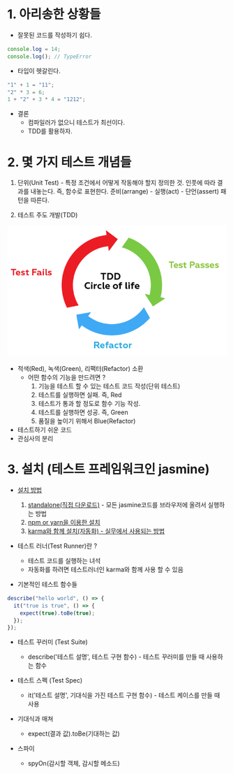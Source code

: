 # 1. 아리송한 상황들

- 잘못된 코드를 작성하기 쉽다.

```javascript
console.log = 14;
console.log(); // TypeError
```

- 타입이 헷갈린다.

```javascript
"1" + 1 = "11";
"2" * 3 = 6;
1 + "2" + 3 * 4 = "1212";
```

- 결론
  - 컴파일러가 없으니 테스트가 최선이다.
  - TDD를 활용하자.

# 2. 몇 가지 테스트 개념들

1. 단위(Unit Test) - 특정 조건에서 어떻게 작동해야 할지 정의한 것. 인풋에 따라 결과를 내놓는다. 즉, 함수로 표현한다. 준비(arrange) - 실행(act) - 단언(assert) 패턴을 따른다.

2. 테스트 주도 개발(TDD)

![tdd](./assets/tdd.png)

- 적색(Red), 녹색(Green), 리팩터(Refactor) 소환
  - 어떤 함수의 기능을 만드려면 ?
    1. 기능을 테스트 할 수 있는 테스트 코드 작성(단위 테스트)
    2. 테스트를 실행하면 실패. 즉, Red
    3. 테스트가 통과 할 정도로 함수 기능 작성.
    4. 테스트를 실행하면 성공. 즉, Green
    5. 품질을 높이기 위해서 Blue(Refactor)
- 테스트하기 쉬운 코드
- 관심사의 분리

# 3. 설치 (테스트 프레임워크인 jasmine)

- [설치 방법](https://github.com/jasmine/jasmine#installation)

  1. [standalone(직접 다운로드)](https://github.com/jasmine/jasmine/releases) - 모든 jasmine코드를 브라우저에 올려서 실행하는 방법
  2. [npm or yarn을 이용한 설치](https://jasmine.github.io/setup/nodejs.html)
  3. [karma와 함께 설치(자동화) - 실무에서 사용되는 방법](https://medium.com/bb-tutorials-and-thoughts/javascript-how-to-set-up-a-testing-environment-with-jasmine-and-karma-58591dd39734)

- 테스트 러너(Test Runner)란 ?

  - 테스트 코드를 실행하는 녀석
  - 자동화를 하려면 테스트러너인 karma와 함께 사용 할 수 있음

- 기본적인 테스트 함수들

```javascript
describe("hello world", () => {
  it("true is true", () => {
    expect(true).toBe(true);
  });
});
```

- 테스트 꾸러미 (Test Suite)

  - describe('테스트 설명', 테스트 구현 함수) - 테스트 꾸러미를 만들 때 사용하는 함수

- 테스트 스펙 (Test Spec)

  - it('테스트 설명', 기대식을 가진 테스트 구현 함수) - 테스트 케이스를 만들 때 사용

- 기대식과 매쳐

  - expect(결과 값).toBe(기대하는 값)

- 스파이
  - spyOn(감시할 객체, 감시할 메소드)
